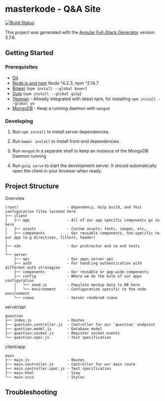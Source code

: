 # masterkode - Q&A Site

[![Build Status](https://travis-ci.org/bahrulhikmi/masterkode.svg?branch=master)](https://travis-ci.org/bahrulhikmi/masterkode)

This project was generated with the [Angular Full-Stack Generator](https://github.com/DaftMonk/generator-angular-fullstack) version 3.7.6.

## Getting Started

### Prerequisites

- [Git](https://git-scm.com/)
- [Node.js and npm](nodejs.org) Node ^4.2.3, npm ^2.14.7
- [Bower](bower.io) (`npm install --global bower`)
- [Gulp](http://gulpjs.com/) (`npm install --global gulp`)
- [Yeoman](http://yeoman.io/) - Already integrated with latest npm, for installing `npm install --global yo`
- [MongoDB](https://www.mongodb.org/) - Keep a running daemon with `mongod`

### Developing

1. Run `npm install` to install server dependencies.

2. Run `bower install` to install front-end dependencies.

3. Run `mongod` in a separate shell to keep an instance of the MongoDB Daemon running

4. Run `gulp serve` to start the development server. It should automatically open the client in your browser when ready.


## Project Structure

Overview
```	
(root)                      - Dependency, Gulp build, and Test configuration files located here
├── client
│   ├── app                 - All of our app specific components go in here
│   ├── assets              - Custom assets: fonts, images, etc…
│   ├── components          - Our reusable components, non-specific to our app (e.g directives, filters, header)
│
├── e2e                     - Our protractor end to end tests
│
└── server
    ├── api                 - Our apps server api
    ├── auth                - For handling authentication with different auth strategies
    ├── components          - Our reusable or app-wide components
    ├── config              - Where we do the bulk of our apps configuration
    |   └── seed.js         - Populate mockup data to DB here 
    │   └── environment     - Configuration specific to the node environment
    └── views               - Server rendered views
```

server/api
```
question
├── index.js                - Routes
├── question.controller.js  - Controller for our `question` endpoint
├── question.model.js       - Database model
├── question.socket.js      - Register socket events
└── question.spec.js        - Test specification
```
client/app
```
main
├── main.js                 - Routes
├── main.controller.js      - Controller for our main route
├── main.controller.spec.js - Test specification
├── main.html               - View
└── main.scss               - Styles
```

## Troubleshooting

